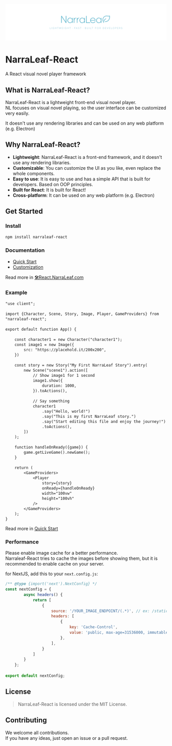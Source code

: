 ![](./docs/nlr-logo-banner.png)

# NarraLeaf-React

A React visual novel player framework

## What is NarraLeaf-React?

NarraLeaf-React is a lightweight front-end visual novel player.  
NL focuses on visual novel playing, so the user interface can be customized very easily.

It doesn't use any rendering libraries and can be used on any web platform (e.g. Electron)

## Why NarraLeaf-React?

- **Lightweight**: NarraLeaf-React is a front-end framework, and it doesn't use any rendering libraries.
- **Customizable**: You can customize the UI as you like, even replace the whole components.
- **Easy to use**: It is easy to use and has a simple API that is built for developers. Based on OOP principles.
- **Built for React**: It is built for React!
- **Cross-platform**: It can be used on any web platform (e.g. Electron)

## Get Started

### Install

```bash
npm install narraleaf-react
```

### Documentation

- [Quick Start](./docs/quick-start.md)
- [Customization](./docs/customization.md)

Read more in [🛠React.NarraLeaf.com](https://react.narraleaf.com)

### Example

```tsx
"use client";

import {Character, Scene, Story, Image, Player, GameProviders} from "narraleaf-react";

export default function App() {

    const character1 = new Character("character1");
    const image1 = new Image({
        src: "https://placehold.it/200x200",
    })

    const story = new Story("My First NarraLeaf Story").entry(
        new Scene("scene1").action([
            // Show image1 for 1 second
            image1.show({
                duration: 1000,
            }).toActions(),

            // Say something
            character1
                .say("Hello, world!")
                .say("This is my first NarraLeaf story.")
                .say("Start editing this file and enjoy the journey!")
                .toActions(),
        ])
    );

    function handleOnReady({game}) {
        game.getLiveGame().newGame();
    }

    return (
        <GameProviders>
            <Player
                story={story}
                onReady={handleOnReady}
                width="100vw"
                height="100vh"
            />
        </GameProviders>
    );
}
```

Read more in [Quick Start](./docs/quick-start.md)

### Performance

Please enable image cache for a better performance.  
Narraleaf-React tries to cache the images before showing them, but it is recommended to enable cache on your server.

for NextJS, add this to your `next.config.js`:

```js
/** @type {import('next').NextConfig} */
const nextConfig = {
        async headers() {
            return [
                {
                    source: '/YOUR_IMAGE_ENDPOINT/(.*)', // ex: /static/images/(.*)
                    headers: [
                        {
                            key: 'Cache-Control',
                            value: 'public, max-age=31536000, immutable',
                        },
                    ],
                }
            ]
        }
    };

export default nextConfig;
```

## License

> NarraLeaf-React is licensed under the MIT License.

## Contributing

We welcome all contributions.  
If you have any ideas, just open an issue or a pull request.



